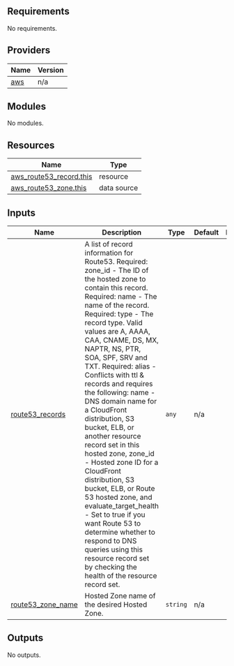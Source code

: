 <!-- BEGIN_TF_DOCS -->
## Requirements

No requirements.

## Providers

| Name | Version |
|------|---------|
| <a name="provider_aws"></a> [aws](#provider\_aws) | n/a |

## Modules

No modules.

## Resources

| Name | Type |
|------|------|
| [aws_route53_record.this](https://registry.terraform.io/providers/hashicorp/aws/latest/docs/resources/route53_record) | resource |
| [aws_route53_zone.this](https://registry.terraform.io/providers/hashicorp/aws/latest/docs/data-sources/route53_zone) | data source |

## Inputs

| Name | Description | Type | Default | Required |
|------|-------------|------|---------|:--------:|
| <a name="input_route53_records"></a> [route53\_records](#input\_route53\_records) | A list of record information for Route53. Required: zone\_id - The ID of the hosted zone to contain this record. Required: name - The name of the record. Required: type - The record type. Valid values are A, AAAA, CAA, CNAME, DS, MX, NAPTR, NS, PTR, SOA, SPF, SRV and TXT. Required: alias - Conflicts with ttl & records and requires the following: name - DNS domain name for a CloudFront distribution, S3 bucket, ELB, or another resource record set in this hosted zone, zone\_id - Hosted zone ID for a CloudFront distribution, S3 bucket, ELB, or Route 53 hosted zone, and evaluate\_target\_health - Set to true if you want Route 53 to determine whether to respond to DNS queries using this resource record set by checking the health of the resource record set. | `any` | n/a | yes |
| <a name="input_route53_zone_name"></a> [route53\_zone\_name](#input\_route53\_zone\_name) | Hosted Zone name of the desired Hosted Zone. | `string` | n/a | yes |

## Outputs

No outputs.
<!-- END_TF_DOCS -->